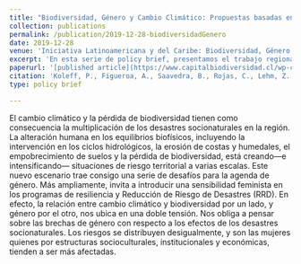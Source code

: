 ```yaml
---
title: "Biodiversidad, Género y Cambio Climático: Propuestas basadas en conocimiento"
collection: publications
permalink: /publication/2019-12-28-biodiversidadGenero
date: 2019-12-28
venue: 'Iniciativa Latinoamericana y del Caribe: Biodiversidad, Género y Conocimiento'
excerpt: 'En esta serie de policy brief, presentamos el trabajo regional integrador de tres pilares clave relacionados con la crisis ambiental que enfrentamos: cambio climático, biodiversidad y conocimiento con enfoque de genero; “La Iniciativa Latinoamericana y del Caribe: biodiversidad, género y conocimiento”, de la que forman parte más 20 instituciones académicas, centros de investigación y organizaciones interdisciplinarias...'
paperurl: '[published article](https://www.capitalbiodiversidad.cl/wp-content/uploads/2019/12/biodiversidad-genero-y-cambio-climatico.pdf)'
citation: 'Koleff, P., Figueroa, A., Saavedra, B., Rojas, C., Lehm, Z., Tironi M., et. al (2019). Biodiversidad, Género y Cambio Climático: Propuestas basadas en conocimiento. Iniciativa Latinoamericana y el Caribe. Santiago de Chile'
type: policy brief

---
```


El cambio climático y la pérdida de biodiversidad tienen como consecuencia la multiplicación de los desastres socionaturales en la región. La alteración humana en los equilibrios biofísicos, incluyendo la intervención en los ciclos hidrológicos, la erosión de costas y humedales, el empobrecimiento de suelos y la pérdida de biodiversidad, está creando—e intensificando— situaciones de riesgo territorial a varias escalas. Este nuevo escenario trae consigo una serie de desafíos para la agenda de género. Más ampliamente, invita a introducir una sensibilidad feminista en los programas de resiliencia y Reducción de Riesgo de Desastres (RRD). En efecto, la relación entre cambio climático y biodiversidad por un lado, y género por el otro, nos ubica en una doble tensión. Nos obliga a pensar sobre las brechas de género con respecto a los efectos de los desastres socionaturales. Los riesgos se distribuyen desigualmente, y son las mujeres quienes por estructuras socioculturales, institucionales y económicas, tienden a ser más afectadas.

